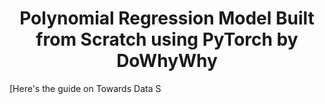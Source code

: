 <h1 align = 'center'>Polynomial Regression Model Built from Scratch using PyTorch by DoWhyWhy</h1>

[Here's the guide on Towards Data S